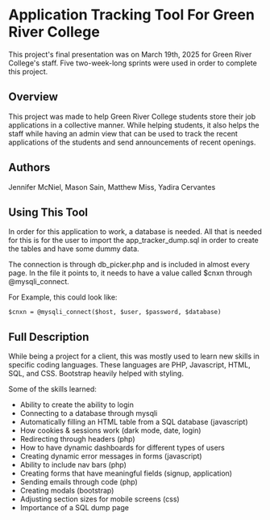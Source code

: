 # Application Tracking Tool For Green River College

This project's final presentation was on March 19th, 2025 for Green River College's staff. 
Five two-week-long sprints were used in order to complete this project.

## Overview

This project was made to help Green River College students store their job applications in a collective manner. 
While helping students, it also helps the staff while having an admin view that can be used to track the recent applications of the students and send announcements of recent openings. 

## Authors

Jennifer McNiel, Mason Sain, Matthew Miss, Yadira Cervantes

## Using This Tool 

In order for this application to work, a database is needed. 
All that is needed for this is for the user to import the app_tracker_dump.sql in order to create the tables and have some dummy data.

The connection is through db_picker.php and is included in almost every page. 
In the file it points to, it needs to have a value called $cnxn through @mysqli_connect.

For Example, this could look like:

`$cnxn = @mysqli_connect($host, $user, $password, $database)`

## Full Description 

While being a project for a client, this was mostly used to learn new skills in specific coding languages. 
These languages are PHP, Javascript, HTML, SQL, and CSS. 
Bootstrap heavily helped with styling.

Some of the skills learned:

* Ability to create the ability to login 
* Connecting to a database through mysqli 
* Automatically filling an HTML table from a SQL database (javascript)
* How cookies & sessions work (dark mode, date, login)
* Redirecting through headers (php) 
* How to have dynamic dashboards for different types of users
* Creating dynamic error messages in forms (javascript)
* Ability to include nav bars (php)
* Creating forms that have meaningful fields (signup, application)
* Sending emails through code (php)
* Creating modals (bootstrap)
* Adjusting section sizes for mobile screens (css)
* Importance of a SQL dump page

